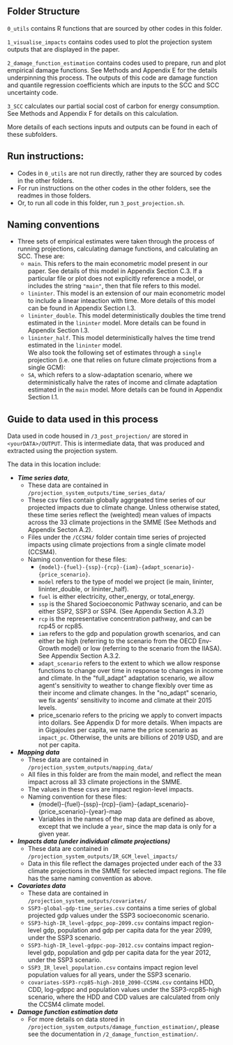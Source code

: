 ## Folder Structure

`0_utils` contains R functions that are sourced by other codes in this folder. 

`1_visualise_impacts` contains codes used to plot the projection system outputs that are displayed in the paper. 

`2_damage_function_estimation` contains codes used to prepare, run and plot empirical damage functions. See Methods and Appendix E for the details underpinning this process. The outputs of this code are damage function and quantile regression coefficients which are inputs to the SCC and SCC uncertainty code. 

`3_SCC` calculates our partial social cost of carbon for energy consumption. See Methods and Appendix F for details on this calculation. 

More details of each sections inputs and outputs can be found in each of these subfolders. 

## Run instructions: 
* Codes in `0_utils` are not run directly, rather they are sourced by codes in the other folders. 
* For run instructions on the other codes in the other folders, see the readmes in those folders. 
* Or, to run all code in this folder, run `3_post_projection.sh`.


## Naming conventions
- Three sets of empirical estimates were taken through the process of running projections, calculating damage functions, and calculating an SCC. These are: 
  - `main`. This refers to the main econometric model present in our paper. See details of this model in Appendix Section C.3. If a particular file or plot does not explicitly reference a model, or includes the string `"main"`, then that file refers to this model. 
  - `lininter`. This model is an extension of our main econometric model to include a linear inteaction with time. More details of this model can be found in Appendix Section I.3. 
  - `lininter_double`. This model deterministically doubles the time trend estimated in the `lininter` model. More details can be found in Appendix Section I.3.  
  - `lininter_half`. This model deterministically halves the time trend estimated in the `lininter` model.  
  We also took the following set of estimates through a `single` projection (i.e. one that relies on future climate projections from a single GCM): 
  - `SA`, which refers to a slow-adaptation scenario, where we deterministically halve the rates of income and climate adaptation estimated in the `main` model. More details can be found in Appendix Section I.1.

## Guide to data used in this process

Data used in code housed in `/3_post_projection/` are stored in `<yourDATA>/OUTPUT`. This is intermediate data, that was produced and extracted using the projection system.

The data in this location include: 
- ***Time series data***, 
  - These data are contained in `/projection_system_outputs/time_series_data/`
  - These csv files contain globally aggrgeated time series of our projected impacts due to climate change. Unless otherwise stated, these time series reflect the (weighted) mean values of impacts across the 33 climate projections in the SMME (See Methods and Appendix Secton A.2).  
  - Files under the `/CCSM4/` folder contain time series of projected impacts using climate projections from a single climate model (CCSM4). 
  - Naming convention for these files: 
    - `{model}-{fuel}-{ssp}-{rcp}-{iam}-{adapt_scenario}-{price_scenario}`.
    - `model` refers to the type of model we project (ie main, lininter, lininter_double, or lininter_half). 
    - `fuel` is either electricity, other_energy, or total_energy. 
    - `ssp` is the Shared Socioeconomic Pathway scenario, and can be either SSP2, SSP3 or SSP4. (See Appendix Section A.3.2)
    - `rcp` is the representative concentration pathway, and can be rcp45 or rcp85.
    - `iam` refers to the gdp and population growth scenarios, and can either be high (referring to the scenario from the OECD Env-Growth model) or low (referring to the scenario from the IIASA). See Appendix Section A.3.2.
    - `adapt_scenario` refers to the extent to which we allow response functions to change over time in response to changes in income and climate. In the "full_adapt" adaptation scenario, we allow agent's sensitivity to weather to change flexibly over time as their income and climate changes. In the "no_adapt" scenario, we fix agents' sensitivity to income and climate at their 2015 levels. 
    - price_scenario refers to the pricing we apply to convert impacts into dollars. See Appendix D for more details. When impacts are in Gigajoules per capita, we name the price scenario as `impact_pc`. Otherwise, the units are billions of 2019 USD, and are not per capita. 
- ***Mapping data***
  - These data are contained in  `/projection_system_outputs/mapping_data/`
  - All files in this folder are from the main model, and reflect the mean impact across all 33 climate projections in the SMME.
  - The values in these csvs are impact region-level impacts.
  - Naming convention for these files: 
    - {model}-{fuel}-{ssp}-{rcp}-{iam}-{adapt_scenario}-{price_scenario}-{year}-map
    - Variables in the names of the map data are defined as above, except that we include a `year`, since the map data is only for a given year. 
- ***Impacts data (under individual climate projections)***
  - These data are contained in  `/projection_system_outputs/IR_GCM_level_impacts/`
  - Data in this file reflect the damages projected under each of the 33 climate projections in the SMME for selected impact regions. The file has the same naming convention as above.
- ***Covariates data***
  - These data are contained in  `/projection_system_outputs/covariates/`
  - `SSP3-global-gdp-time_series.csv` contains a time series of global projected gdp values under the SSP3 socioeconomic scenario. 
  - `SSP3-high-IR_level-gdppc_pop-2099.csv` contains impact region-level gdp, population and gdp per capita data for the year 2099, under the SSP3 scenario. 
  - `SSP3-high-IR_level-gdppc-pop-2012.csv` contains impact region-level gdp, population and gdp per capita data for the year 2012, under the SSP3 scenario. 
  - `SSP3_IR_level_population.csv` contains impact region level population values for all years, under the SSP3 scenario.
  - `covariates-SSP3-rcp85-high-2010_2090-CCSM4.csv` contains HDD, CDD, log-gdppc and population values under the SSP3-rcp85-high scenario, where the HDD and CDD values are calculated from only the CCSM4 climate model. 
- ***Damage function estimation data***
  - For more details on data stored in `/projection_system_outputs/damage_function_estimation/`, please see the documentation in  `/2_damage_function_estimation/`. 


    
